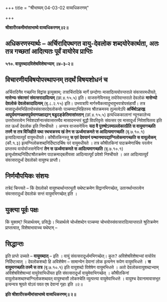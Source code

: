 +++
title = "श्रीभाष्यम् 04-03-02 वाय्वधिकरणम्"

+++


**श्रीशारीरकमीमांसाभाष्ये वाय्वधिकरणम्॥२॥**

## अधिकरणस्यार्थः – अर्चिरादिपथगत वायु-देवलोक शब्दयोरेकार्थता, अतः तत्र गच्छतां आदित्यतः पूर्वं वायोरेव प्राप्तिः

**५१०. वायुमब्दादविशेषविशेषाभ्याम् ॥४–३–२॥**

## विचारणीयविषयोपस्थापनम् तदर्थं विषयशोधनं च

अर्चिरादिनैव गच्छन्ति विद्वांस इत्युक्तम्; तत्रार्चिरादिके मार्गे छन्दोगाः मासादित्ययोरन्तराले संवत्सरमधीयते, **मासेभ्यः संवत्सरं संवत्सरादादित्यम्** (छा.४.१५.५) इति। वाजसनेयिनस्तु तयोरेवान्तराले देवलोकं **मासेभ्यो देवलोकं देवलोकादादित्यम्** (बृ.८.२.१५) इति। उभयत्रापि मार्गस्यैकत्वादुभावुभयत्रोपसंहार्यौ। तत्र मासादूर्ध्वमभिहितयोस्संवत्सरदेवलोकयोः पञ्चम्याऽभिहितस्य श्रौतक्रमस्य तुल्यत्वेऽपि **अर्चिषोऽहरह्न आपूर्यमाणपक्षमापूर्यमाणपक्षाद्यान् षडुदङ्ङेतिमासांस्तान्** (छां.४.१५.५) इत्यधिककालानां न्यूनकालेभ्य उत्तरोत्तरत्वेन निवेशदर्शनात्संवत्सरस्यैव मासादनन्तरं बुद्धौ विपरिवृत्तेः संवत्सर एव मासादूर्ध्वं निवेशयितव्य इति तत ऊर्ध्वं देवलोक इति निश्चीयते । अन्यत्र वाजसनेयिनः **यदा वै पुरुषोऽस्माल्लोकात्प्रैति स वायुमागच्छति तस्मै स तत्र विजिहीते यथा रथचक्रस्य खं तेन स ऊर्ध्वमाक्रमते स आदित्यमागच्छति** (बृ.७.१०.१) इत्यादित्यात्पूर्वं वायुमधीयते। कौषीतकिनस्तु **स एतं देवयानं पन्थानमापद्याग्निलोकमागच्छति स वायुलोकम्** (कौ.१.३) इत्यग्निलोकशब्दनिर्दिष्टादर्चिषः परं वायुमधीयते । तत्र कौषीतकिनां पाठक्रमेणार्चिषः परत्वेन प्राप्तस्य वायोर्वाजसनेयिनां **तेन स ऊर्ध्वमाक्रमते स आदित्यमागच्छति** (बृ.७.१०.१) इत्यूर्ध्वशब्दनिर्दिष्टश्रौतक्रमेण पाठक्रमाद्बलीयसा आदित्यात्पूर्वं प्रवेशो निश्चीयते । अत आदित्यात्पूर्वं संवत्सरादूर्ध्वं देवलोको वायुश्च प्राप्तौ।

## निर्णयौपयिकः संशयः

तत्रेदं चिन्त्यते – किं देवलोको वायुश्चार्थान्तरभूतौ यथेष्टक्रमेण विद्वानभिगच्छेत्, उतानर्थान्तरत्वेन संवत्सरादूर्ध्वं देवलोकं सन्तं वायुमभिगच्छेत् इति ।

## युक्त्या पूर्वः पक्षः

किं युक्तम्? भिन्नार्थत्वम्, प्रसिद्धेः। भिन्नार्थत्वे चोर्ध्वशब्देन पञ्चम्या चोभयोस्संवत्सरादित्यान्तराले श्रुतिक्रमेण प्राप्तत्वात्, विशेषाभावाच्च यथेष्टम् –

## सिद्धान्तः

इति प्राप्ते उच्यते – **वायुमब्दात्** – इति । वायुं संवत्सरादूर्ध्वमभिगच्छेत्। कुतः? अविशेषविशेषाभ्यां वायोरेव निर्दिष्टत्वात् । देवलोकशब्दो हि अविशेषेण – सामान्येन देवानां लोक इत्यनेन रूपेण वायुमभिधत्ते । **स वायुमागच्छति तस्मै स तत्र** (बृ.७.१०.१) इति वायुशब्दो विशेषेण वायुमभिधत्ते । अतो देवलोकवायुशब्दाभ्याम् अविशेषविशेषाभ्यां वायुरेवाभिधीयत इति संवत्सरादूर्ध्वं वायुमेवाभिगच्छेत् । कौषीतकिनां वायुलोकशब्दश्चाग्निलोकशब्दवत् वायुश्चासौ लोकश्चेति व्युत्पत्त्या वायुमेवाभिधत्ते । वायुश्च देवानामावासभूत इत्यन्यत्र श्रूयते योऽयं पवत एष देवानां गृहाः इति ॥२॥

**इति श्रीशारीरकमीमांसाभाष्ये वाय्वधिकरणम्॥ २॥**


